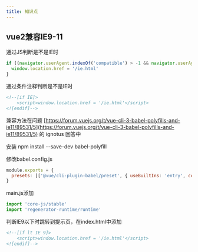 ```yaml
---
title: 知识点
---
```

## vue2兼容IE9-11

通过JS判断是不是IE时

```js
if ((navigator.userAgent.indexOf('compatible') > -1 && navigator.userAgent.indexOf('MSIE') > -1) || (navigator.userAgent.indexOf('Trident') > -1 && navigator.userAgent.indexOf('rv:11.0') > -1)) {
  window.location.href = '/ie.html'
}
```

通过条件注释判断是不是IE时

```html
<!--[if IE]>
	<script>window.location.href = '/ie.html'</script>
<![endif]-->
```

兼容方法在问题 [https://forum.vuejs.org/t/vue-cli-3-babel-polyfills-and-ie11/89531/5](https://forum.vuejs.org/t/vue-cli-3-babel-polyfills-and-ie11/89531/5)  的 ignotus 回答中

安装 npm install --save-dev babel-polyfill

修改babel.config.js

```js
module.exports = {
  presets: [['@vue/cli-plugin-babel/preset', { useBuiltIns: 'entry', corejs: { version: 3, proposals: true } }]]
}
```

main.js添加

```js
import 'core-js/stable'
import 'regenerator-runtime/runtime'
```

判断IE9以下时跳转到提示页，在index.html中添加

```html
<!--[if lt IE 9]>
    <script>window.location.href = '/ie.html'</script>
<![endif]-->
```


